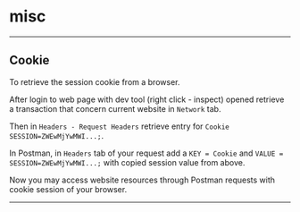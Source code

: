 # misc

***

## Cookie

To retrieve the session cookie from a browser.

After login to web page with dev tool (right click - inspect) opened retrieve a transaction that concern current website in `Network` tab.

Then in `Headers - Request Headers` retrieve entry for `Cookie SESSION=ZWEwMjYwMWI...;`.

In Postman, in `Headers` tab of your request add a `KEY = Cookie` and `VALUE = SESSION=ZWEwMjYwMWI...;` with copied session value from above.

Now you may access website resources through Postman requests with cookie session of your browser.

***

